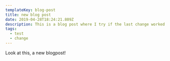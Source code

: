 ```yaml
---
templateKey: blog-post
title: new blog post
date: 2019-04-28T18:24:21.809Z
description: This is a blog post where I try if the last change worked at all...
tags:
  - test
  - change
---
```

Look at this, a new blogpost!
